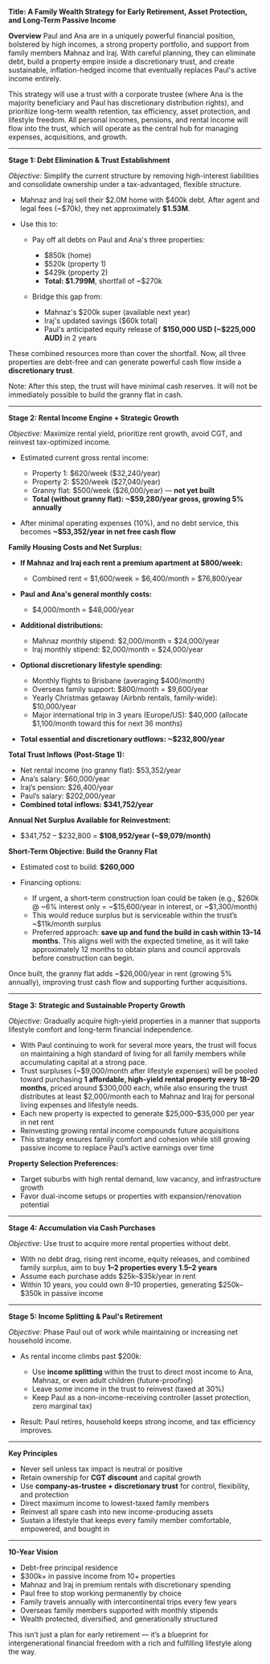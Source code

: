 **Title: A Family Wealth Strategy for Early Retirement, Asset Protection, and Long-Term Passive Income**

**Overview**
Paul and Ana are in a uniquely powerful financial position, bolstered by high incomes, a strong property portfolio, and support from family members Mahnaz and Iraj. With careful planning, they can eliminate debt, build a property empire inside a discretionary trust, and create sustainable, inflation-hedged income that eventually replaces Paul's active income entirely.

This strategy will use a trust with a corporate trustee (where Ana is the majority beneficiary and Paul has discretionary distribution rights), and prioritize long-term wealth retention, tax efficiency, asset protection, and lifestyle freedom. All personal incomes, pensions, and rental income will flow into the trust, which will operate as the central hub for managing expenses, acquisitions, and growth.

---

**Stage 1: Debt Elimination & Trust Establishment**

*Objective:* Simplify the current structure by removing high-interest liabilities and consolidate ownership under a tax-advantaged, flexible structure.

* Mahnaz and Iraj sell their \$2.0M home with \$400k debt. After agent and legal fees (\~\$70k), they net approximately **\$1.53M**.
* Use this to:

  * Pay off all debts on Paul and Ana's three properties:

    * \$850k (home)
    * \$520k (property 1)
    * \$429k (property 2)
    * **Total: \$1.799M**, shortfall of \~\$270k
  * Bridge this gap from:

    * Mahnaz's \$200k super (available next year)
    * Iraj's updated savings (\$60k total)
    * Paul's anticipated equity release of **\$150,000 USD (\~\$225,000 AUD)** in 2 years

These combined resources more than cover the shortfall. Now, all three properties are debt-free and can generate powerful cash flow inside a **discretionary trust**.

Note: After this step, the trust will have minimal cash reserves. It will not be immediately possible to build the granny flat in cash.

---

**Stage 2: Rental Income Engine + Strategic Growth**

*Objective:* Maximize rental yield, prioritize rent growth, avoid CGT, and reinvest tax-optimized income.

* Estimated current gross rental income:

  * Property 1: \$620/week (\$32,240/year)
  * Property 2: \$520/week (\$27,040/year)
  * Granny flat: \$500/week (\$26,000/year) — **not yet built**
  * **Total (without granny flat): \~\$59,280/year gross, growing 5% annually**

* After minimal operating expenses (10%), and no debt service, this becomes **\~\$53,352/year in net free cash flow**

**Family Housing Costs and Net Surplus:**

* **If Mahnaz and Iraj each rent a premium apartment at \$800/week:**

  * Combined rent = \$1,600/week = \$6,400/month = \$76,800/year

* **Paul and Ana's general monthly costs:**

  * \$4,000/month = \$48,000/year

* **Additional distributions:**

  * Mahnaz monthly stipend: \$2,000/month = \$24,000/year
  * Iraj monthly stipend: \$2,000/month = \$24,000/year

* **Optional discretionary lifestyle spending:**

  * Monthly flights to Brisbane (averaging \$400/month)
  * Overseas family support: \$800/month = \$9,600/year
  * Yearly Christmas getaway (Airbnb rentals, family-wide): \$10,000/year
  * Major international trip in 3 years (Europe/US): \$40,000 (allocate \$1,100/month toward this for next 36 months)

* **Total essential and discretionary outflows: \~\$232,800/year**

**Total Trust Inflows (Post-Stage 1):**

* Net rental income (no granny flat): \$53,352/year
* Ana’s salary: \$60,000/year
* Iraj’s pension: \$26,400/year
* Paul’s salary: \$202,000/year
* **Combined total inflows: \$341,752/year**

**Annual Net Surplus Available for Reinvestment:**

* \$341,752 – \$232,800 = **\$108,952/year (\~\$9,079/month)**

**Short-Term Objective: Build the Granny Flat**

* Estimated cost to build: **\$260,000**
* Financing options:

  * If urgent, a short-term construction loan could be taken (e.g., \$260k @ \~6% interest only = \~\$15,600/year in interest, or \~\$1,300/month)
  * This would reduce surplus but is serviceable within the trust’s \~\$11k/month surplus
  * Preferred approach: **save up and fund the build in cash within 13–14 months**. This aligns well with the expected timeline, as it will take approximately 12 months to obtain plans and council approvals before construction can begin.

Once built, the granny flat adds \~\$26,000/year in rent (growing 5% annually), improving trust cash flow and supporting further acquisitions.

---

**Stage 3: Strategic and Sustainable Property Growth**

*Objective:* Gradually acquire high-yield properties in a manner that supports lifestyle comfort and long-term financial independence.

* With Paul continuing to work for several more years, the trust will focus on maintaining a high standard of living for all family members while accumulating capital at a strong pace.
* Trust surpluses (\~\$9,000/month after lifestyle expenses) will be pooled toward purchasing **1 affordable, high-yield rental property every 18–20 months**, priced around \$300,000 each, while also ensuring the trust distributes at least \$2,000/month each to Mahnaz and Iraj for personal living expenses and lifestyle needs.
* Each new property is expected to generate \$25,000–\$35,000 per year in net rent
* Reinvesting growing rental income compounds future acquisitions
* This strategy ensures family comfort and cohesion while still growing passive income to replace Paul’s active earnings over time

**Property Selection Preferences:**

* Target suburbs with high rental demand, low vacancy, and infrastructure growth
* Favor dual-income setups or properties with expansion/renovation potential

---

**Stage 4: Accumulation via Cash Purchases**

*Objective:* Use trust to acquire more rental properties without debt.

* With no debt drag, rising rent income, equity releases, and combined family surplus, aim to buy **1–2 properties every 1.5–2 years**
* Assume each purchase adds \$25k–\$35k/year in rent
* Within 10 years, you could own 8–10 properties, generating \$250k–\$350k in passive income

---

**Stage 5: Income Splitting & Paul's Retirement**

*Objective:* Phase Paul out of work while maintaining or increasing net household income.

* As rental income climbs past \$200k:

  * Use **income splitting** within the trust to direct most income to Ana, Mahnaz, or even adult children (future-proofing)
  * Leave some income in the trust to reinvest (taxed at 30%)
  * Keep Paul as a non-income-receiving controller (asset protection, zero marginal tax)

* Result: Paul retires, household keeps strong income, and tax efficiency improves.

---

**Key Principles**

* Never sell unless tax impact is neutral or positive
* Retain ownership for **CGT discount** and capital growth
* Use **company-as-trustee + discretionary trust** for control, flexibility, and protection
* Direct maximum income to lowest-taxed family members
* Reinvest all spare cash into new income-producing assets
* Sustain a lifestyle that keeps every family member comfortable, empowered, and bought in

---

**10-Year Vision**

* Debt-free principal residence
* \$300k+ in passive income from 10+ properties
* Mahnaz and Iraj in premium rentals with discretionary spending
* Paul free to stop working permanently by choice
* Family travels annually with intercontinental trips every few years
* Overseas family members supported with monthly stipends
* Wealth protected, diversified, and generationally structured

This isn’t just a plan for early retirement — it’s a blueprint for intergenerational financial freedom with a rich and fulfilling lifestyle along the way.

